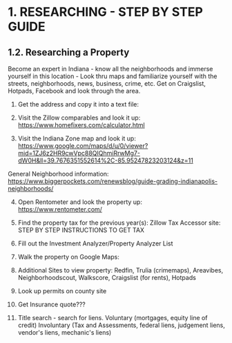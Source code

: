 # 1. RESEARCHING - STEP BY STEP GUIDE

## 1.2. Researching a Property

Become an expert in Indiana - know all the neighborhoods and immerse yourself in this location -
Look thru maps and familiarize yourself with the streets, neighborhoods, news, business, crime, etc.
Get on Craigslist, Hotpads, Facebook and look through the area.

1. Get the address and copy it into a text file:

2) Visit the Zillow comparables and look it up:
   https://www.homefixers.com/calculator.html

3) Visit the Indiana Zone map and look it up:
   https://www.google.com/maps/d/u/0/viewer?mid=1ZJ6z2HR9cwVpc88QIQhmiRrwMg7-dW0H&ll=39.7676351552614%2C-85.95247823203124&z=11

General Neighborhood information:
https://www.biggerpockets.com/renewsblog/guide-grading-indianapolis-neighborhoods/

4. Open Rentometer and look the property up:
   https://www.rentometer.com/

5. Find the property tax for the previous year(s):
   Zillow
   Tax Accessor site:
   STEP BY STEP INSTRUCTIONS TO GET TAX

6. Fill out the Investment Analyzer/Property Analyzer List

7. Walk the property on Google Maps:

8. Additional Sites to view property:
   Redfin, Trulia (crimemaps), Areavibes, Neighborhoodscout, Walkscore, Craigslist (for rents), Hotpads

9. Look up permits on county site

10. Get Insurance quote???

11. Title search - search for liens.
    Voluntary (mortgages, equity line of credit)
    Involuntary (Tax and Assessments, federal liens, judgement liens, vendor's liens, mechanic's liens)
